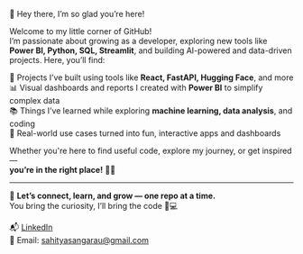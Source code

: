 🌸 Hey there, I’m so glad you’re here!

Welcome to my little corner of GitHub!  
I’m passionate about growing as a developer, exploring new tools like **Power BI, Python, SQL, Streamlit**, and building AI-powered and data-driven projects. Here, you’ll find:

🧩 Projects I’ve built using tools like **React, FastAPI, Hugging Face**, and more  
📊 Visual dashboards and reports I created with **Power BI** to simplify complex data  
📚 Things I’ve learned while exploring **machine learning, data analysis**, and coding  
🚀 Real-world use cases turned into fun, interactive apps and dashboards

Whether you're here to find useful code, explore my journey, or get inspired —  
**you’re in the right place!** 🧠💡

---

🔗 **Let’s connect, learn, and grow — one repo at a time.**  
You bring the curiosity, I’ll bring the code 🍪💻

📬 [LinkedIn](https://www.linkedin.com/in/sahitya-sangaru-41a0b7315/)  
📧 Email: sahityasangarau@gmail.com
